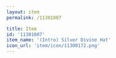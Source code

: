 ```yaml
---
layout: item
permalink: /11301007

title: Item
id: '11301007'
item_name: '(Intro) Silver Divine Hat'
icon_url: 'item/icon/11300172.png'
---
```


